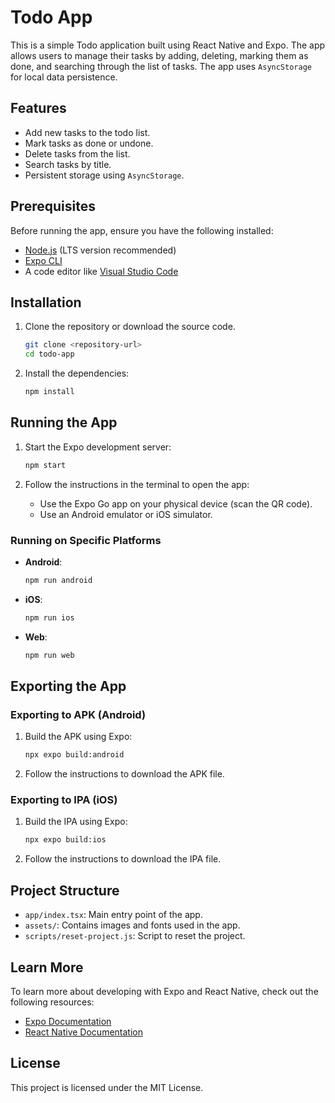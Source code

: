 # Todo App

This is a simple Todo application built using React Native and Expo. The app allows users to manage their tasks by adding, deleting, marking them as done, and searching through the list of tasks. The app uses `AsyncStorage` for local data persistence.

## Features

- Add new tasks to the todo list.
- Mark tasks as done or undone.
- Delete tasks from the list.
- Search tasks by title.
- Persistent storage using `AsyncStorage`.

## Prerequisites

Before running the app, ensure you have the following installed:

- [Node.js](https://nodejs.org/) (LTS version recommended)
- [Expo CLI](https://docs.expo.dev/get-started/installation/)
- A code editor like [Visual Studio Code](https://code.visualstudio.com/)

## Installation

1. Clone the repository or download the source code.

   ```bash
   git clone <repository-url>
   cd todo-app
   ```

2. Install the dependencies:

   ```bash
   npm install
   ```

## Running the App

1. Start the Expo development server:

   ```bash
   npm start
   ```

2. Follow the instructions in the terminal to open the app:

   - Use the Expo Go app on your physical device (scan the QR code).
   - Use an Android emulator or iOS simulator.

### Running on Specific Platforms

- **Android**:

  ```bash
  npm run android
  ```

- **iOS**:

  ```bash
  npm run ios
  ```

- **Web**:

  ```bash
  npm run web
  ```

## Exporting the App

### Exporting to APK (Android)

1. Build the APK using Expo:

   ```bash
   npx expo build:android
   ```

2. Follow the instructions to download the APK file.

### Exporting to IPA (iOS)

1. Build the IPA using Expo:

   ```bash
   npx expo build:ios
   ```

2. Follow the instructions to download the IPA file.

## Project Structure

- `app/index.tsx`: Main entry point of the app.
- `assets/`: Contains images and fonts used in the app.
- `scripts/reset-project.js`: Script to reset the project.

## Learn More

To learn more about developing with Expo and React Native, check out the following resources:

- [Expo Documentation](https://docs.expo.dev/)
- [React Native Documentation](https://reactnative.dev/)

## License

This project is licensed under the MIT License.
